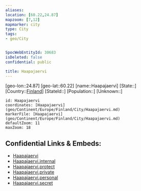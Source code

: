 ```yaml
---
aliases: 
location: [60.22,24.87]
mapzoom: [7,12] 
mapmarker: city 
type: City
tags:
- geo/City


SpocWebEntityId: 30683
isDeleted: false
confidential: public

title: Haapajaervi
---
```

[geo-lon::24.87]
[geo-lat::60.22]
[name::Haapajaervi]
[State::]
[Country::[Finland](geo/Continent/Europe/Finland.md)]
[StateId::]
[Population::]
[Unknown::]


```leaflet
id: Haapajaervi
coordinates: [Haapajaervi](geo/Continent/Europe/Finland/City/Haapajaervi.md)
markerFile: [Haapajaervi](geo/Continent/Europe/Finland/City/Haapajaervi.md)
defaultZoom: 11 
maxZoom: 18
```


## Confidential Links & Embeds: 
- [Haapajaervi](../../../../../../_public/geo/Continent/Europe/Finland/City/Haapajaervi.md) 
- [Haapajaervi.internal](../../../../../../_internal/geo/Continent/Europe/Finland/City/Haapajaervi.internal.md) 
- [Haapajaervi.protect](../../../../../../_protect/geo/Continent/Europe/Finland/City/Haapajaervi.protect.md) 
- [Haapajaervi.private](../../../../../../_private/geo/Continent/Europe/Finland/City/Haapajaervi.private.md) 
- [Haapajaervi.personal](../../../../../../_personal/geo/Continent/Europe/Finland/City/Haapajaervi.personal.md) 
- [Haapajaervi.secret](../../../../../../_secret/geo/Continent/Europe/Finland/City/Haapajaervi.secret.md) 
